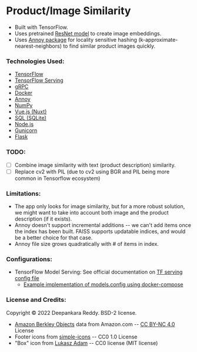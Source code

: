 # Product/Image Similarity
- Built with TensorFlow.
- Uses pretrained [ResNet model](https://arxiv.org/pdf/1512.03385.pdf) to create image embeddings. 
- Uses [Annoy package](https://github.com/spotify/annoy) for locality sensitive hashing (k-approximate-nearest-neighbors) to find similar product images quickly.

### Technologies Used:
- [TensorFlow](https://www.tensorflow.org/overview/)
- [TensorFlow Serving](https://www.tensorflow.org/tfx/guide/serving)
- [gRPC](https://grpc.io/)
- [Docker](https://docs.docker.com/)
- [Annoy](https://github.com/spotify/annoy#annoy)
- [NumPy](https://numpy.org/doc/stable/)
- [Vue.js (Nuxt)](https://nuxtjs.org/)
- [SQL (SQLite)](https://docs.python.org/3/library/sqlite3.html)
- [Node.js](https://nodejs.org/)
- [Gunicorn](https://gunicorn.org/)
- [Flask](https://flask.palletsprojects.com/en/2.1.x/)

### TODO:
- [ ] Combine image similarity with text (product description) similarity.
- [ ] Replace cv2 with PIL (due to cv2 using BGR and PIL being more common in Tensorflow ecosystem)

### Limitations:
- The app only looks for image similarity, but for a more robust solution, we might want to take into account both image and the product description (if it exists).
- Annoy doesn't support incremental additions -- we can't add items once the index has been built. FAISS supports updatable indices, and would be a better choice for that case.
- Annoy file size grows quadratically with # of items in index.

### Configurations:
- TensorFlow Model Serving: See official documentation on [TF serving config file](https://github.com/tensorflow/serving/blob/master/tensorflow_serving/g3doc/serving_config.md)
    - [Example implementation of models.config using docker-compose](https://stackoverflow.com/a/56590829) 

### License and Credits:
Copyright © 2022 Deepankara Reddy. BSD-2 license.

- [Amazon Berkley Objects](https://amazon-berkeley-objects.s3.amazonaws.com/index.html) data from Amazon.com -- [CC BY-NC 4.0](https://amazon-berkeley-objects.s3.amazonaws.com/LICENSE-CC-BY-NC-4.0.txt) License
- Footer icons from [simple-icons](https://github.com/simple-icons/simple-icons) -- CC0 1.0 License
- "Box" icon from [Lukasz Adam](https://lukaszadam.com/illustrations) -- CC0 license (MIT license)
